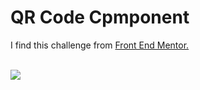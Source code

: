 # QR Code Cpmponent

I find this challenge from <a href="https://www.frontendmentor.io">Front End Mentor.</a><br><br>

![](https://i.hizliresim.com/ga8rfwn.png)
